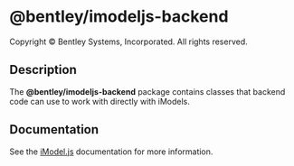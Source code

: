 # @bentley/imodeljs-backend

Copyright © Bentley Systems, Incorporated. All rights reserved.

## Description

The __@bentley/imodeljs-backend__ package contains classes that backend code can use to work with directly with iModels.

## Documentation

See the [iModel.js](https://www.imodeljs.org) documentation for more information.
